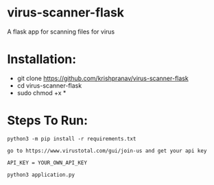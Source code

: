 # virus-scanner-flask
A flask app for scanning files for virus

# Installation:
- git clone https://github.com/krishpranav/virus-scanner-flask
- cd virus-scanner-flask
- sudo chmod +x *

# Steps To Run:
```
python3 -m pip install -r requirements.txt

go to https://www.virustotal.com/gui/join-us and get your api key

API_KEY = YOUR_OWN_API_KEY

python3 application.py

```